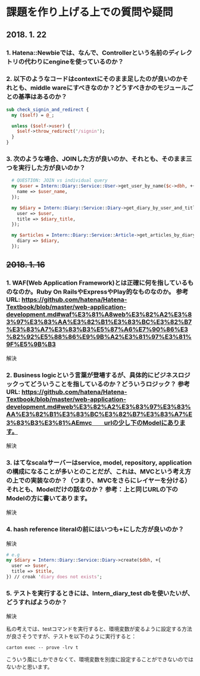 # 課題を作り上げる上での質問や疑問

## 2018. 1. 22

### 1. Hatena::Newbieでは、なんで、Controllerという名前のディレクトリの代わりにengineを使っているのか？

### 2. 以下のようなコードはcontextにそのまま足したのが良いのかそれとも、middle wareにすべきなのか？どうすべきかのモジュールごとの基準はあるのか？

```perl
sub check_signin_and_redirect {
  my ($self) = @_;

  unless ($self->user) {
    $self->throw_redirect('/signin');
  }
}
```

### 3. 次のような場合、JOINした方が良いのか、それとも、そのまま三つを実行した方が良いのか？

```perl
  # QUESTION: JOIN vs individual query
  my $user = Intern::Diary::Service::User->get_user_by_name($c->dbh, +{
    name => $user_name,
  });

  my $diary = Intern::Diary::Service::Diary->get_diary_by_user_and_title($c->dbh, +{
    user => $user,
    title => $diary_title,
  });

  my $articles = Intern::Diary::Service::Article->get_articles_by_diary($c->dbh, +{
    diary => $diary,
  });
```

## ~~2018. 1. 16~~

### 1. WAF(Web Application Framework)とは正確に何を指しているものなのか。Ruby On RailsやExpressやPlay的なものなのか。 参考URL: https://github.com/hatena/Hatena-Textbook/blob/master/web-application-development.md#waf%E3%81%A8web%E3%82%A2%E3%83%97%E3%83%AA%E3%82%B1%E3%83%BC%E3%82%B7%E3%83%A7%E3%83%B3%E5%87%A6%E7%90%86%E3%82%92%E5%88%86%E9%9B%A2%E3%81%97%E3%81%9F%E5%9B%B3

解決

### 2. Business logicという言葉が登場するが、具体的にビジネスロジックってどういうことを指しているのか？どういうロジック？ 参考URL: https://github.com/hatena/Hatena-Textbook/blob/master/web-application-development.md#web%E3%82%A2%E3%83%97%E3%83%AA%E3%82%B1%E3%83%BC%E3%82%B7%E3%83%A7%E3%83%B3%E3%81%AEmvc　　urlの少し下のModelにあります。

解決

### 3. はてなscalaサーバーはservice, model, repository, applicationの構成になることが多いとのことだが、これは、MVCという考え方の上での実装なのか？（つまり、MVCをさらにレイヤーを分ける）それとも、Modelだけの話なのか？  参考：上と同じURLの下のModelの方に書いてあります。

解決

### 4. hash reference literalの前にはいつも+にした方が良いのか？

解決

```perl
# e.g
my $diary = Intern::Diary::Service::Diary->create($dbh, +{
  user => $user,
  title => $title,
}) // croak 'diary does not exists';
```

### 5. テストを実行するときには、Intern_diary_test dbを使いたいが、どうすればようのか？

解決

私の考えでは、testコマンドを実行すると、環境変数が変るように設定する方法が良さそうですが、テストを以下のように実行すると：

```
carton exec -- prove -lrv t
```

こういう風にしかできなくて、環境変数を別度に設定することができないのではないかと思います。
